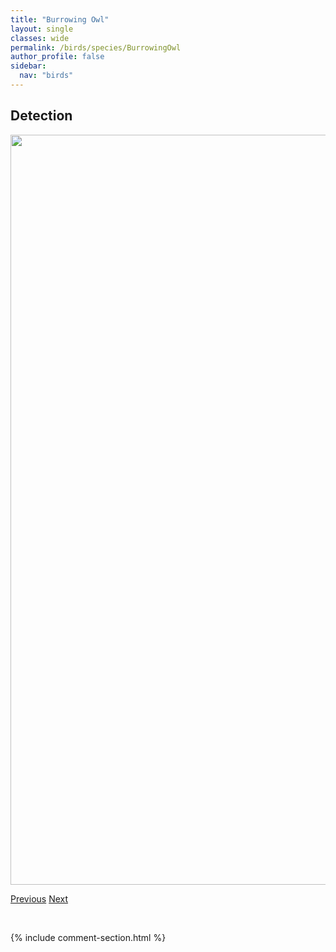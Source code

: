 ```yaml
---
title: "Burrowing Owl"
layout: single
classes: wide
permalink: /birds/species/BurrowingOwl
author_profile: false
sidebar:
  nav: "birds"
---
```


<h2>Detection</h2>

<a href="https://drive.google.com/uc?export=view&id=1I6ySj6tkJZUMQhU0oMCfjs0qG_k7n-1w">
<img src="https://drive.google.com/uc?export=view&id=1I6ySj6tkJZUMQhU0oMCfjs0qG_k7n-1w" height = "1200" width = "800">
</a>

<a href="/DevelopmentWebsite/birds/species/Bufflehead" class="pagination--pager" title="Bufflehead">Previous</a> <a href="/DevelopmentWebsite/birds/species/BroadwingedHawk" class="pagination--pager" title="Broad-winged Hawk">Next</a>

<p>&nbsp;</p>

{% include comment-section.html %}
